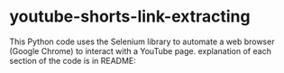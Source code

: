 # youtube-shorts-link-extracting
This Python code uses the Selenium library to automate a web browser (Google Chrome) to interact with a YouTube page. explanation of each section of the code is in README:
